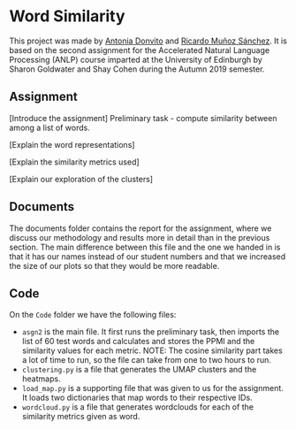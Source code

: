 # Word Similarity

This project was made by [Antonia Donvito](https://github.com/Antos23) and [Ricardo Muñoz Sánchez](https://github.com/rimusa). It is based on the second assignment for the Accelerated Natural Language Processing (ANLP)  course imparted at the University of Edinburgh by Sharon Goldwater and Shay Cohen during the Autumn 2019 semester.


## Assignment

[Introduce the assignment]
Preliminary task - compute similarity between among a list of words.

[Explain the word representations]

[Explain the similarity metrics used]

[Explain our exploration of the clusters]


## Documents

The documents folder contains the report for the assignment, where we discuss our methodology and results more in detail than in the previous section. The main difference between this file and the one we handed in is that it has our names instead of our student numbers and that we increased the size of our plots so that they would be more readable.


## Code

On the ``Code`` folder we have the following files:

- `asgn2` is the main file. It first runs the preliminary task, then imports the list of 60 test words and calculates and stores the PPMI and the similarity values for each metric. NOTE: The cosine similarity part takes a lot of time to run, so the file can take from one to two
hours to run.
- `clustering.py` is a file that generates the UMAP clusters and the heatmaps.
- `load_map.py` is a supporting file that was given to us for the assignment. It loads two dictionaries that map words to their respective IDs.
- `wordcloud.py` is a file that generates wordclouds for each of the similarity metrics given as word.